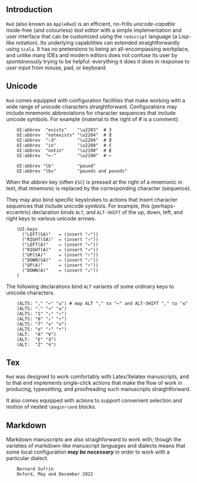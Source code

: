 
## Introduction

`Red` (also known as `AppleRed`) is an efficient, no-frills
*unicode-capable* mode-free (and colourless) text editor with a
simple implementation and user interface that can be customized
using the `redscript` language (a Lisp-like notation).  Its underlying
capabilities can extended straightforwardly using `scala`.  It has
no pretensions to being an all-encompassing workplace, and unlike
many IDEs and modern editors does not confuse its user by *spontaneously*
trying to be helpful: everything it does it does in response to
user input from mouse, pad, or keyboard.

## Unicode


`Red` comes equipped with configuration facilities that make working with a
wide range of unicode characters straightforward.  Configurations may
include mnemonic abbreviations for character sequences that include unicode
symbols. For example (material to the right of # is a comment):

~~~~~
    UI:abbrev  "exists"    "\u2203"  # ∃
    UI:abbrev  "notexists" "\u2204"  # ∄
    UI:abbrev  "~∃"        "\u2204"  # ∄
    UI:abbrev  "in"        "\u2208"  # ∈
    UI:abbrev  "notin"     "\u2190"  # ∉
    UI:abbrev  "<-"        "\u2190"  # ←
 
    UI:abbrev "lb"         "pound"
    UI:abbrev "lbs"        "pounds and pounds"
~~~~~

When the abbrev key (often `ESC`) is pressed at the right of a
mnemonic in text, that mnemonic is replaced by the corresponding
character (sequence).

They may also bind specific keystrokes to actions that insert
character sequences that include unicode symbols. For example,
this (perhaps-eccentric) declaration binds `ALT`, and `ALT-SHIFT`
of the up, down, left, and right keys to various unicode arrows.

~~~~~
    (UI:keys
      ("LEFT(SA)"   ↦ (insert "⇐"))
      ("RIGHT(SA)"  ↦ (insert "⇒"))
      ("LEFT(A)"    ↦ (insert "←"))
      ("RIGHT(A)"   ↦ (insert "→"))
      ("UP(SA)"     ↦ (insert "⇑"))
      ("DOWN(SA)"   ↦ (insert "⇓"))
      ("UP(A)"      ↦ (insert "↑"))
      ("DOWN(A)"    ↦ (insert "↓"))
    )
~~~~~


The following declarations bind `ALT` variants of some ordinary keys
to unicode characters.

~~~~~
    (ALTS: "," "←" "≤") # map ALT "," to "←" and ALT-SHIFT "," to "≤"
    (ALTS: "." "→" "≥")
    (ALTS: "1" "⇓" "⇑")
    (ALTS: "6" "↓" "↑")
    (ALTS: "7" "∧" "∨")
    (ALTS: "o" "∘" "•")
    (ALT:  "A" "∀")
    (ALT:  "E" "∃")
    (ALT:  "Z" "↯")
~~~~~



## Tex


`Red` was designed to work comfortably with Latex/Xelatex manuscripts,
and to that end implements single-click actions that make the flow
of work in producing, typesetting, and proofreading such manuscripts
straightforward.

It also comes equipped with actions to support convenient selection and
motion of nested `\begin`-`\end` blocks.

## Markdown


Markdown manuscripts are also straighforward to work with; though
the varieties of markdown-like manuscript languages and dialects
means that some local configuration ***may be necessary*** in order to
work with a particular dialect.



        Bernard Sufrin
        Oxford, May and December 2022